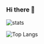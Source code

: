 ### Hi there 👋

![stats](https://github-readme-stats.vercel.app/api?username=yanqd0&show_icons=true)

![Top Langs](https://github-readme-stats.vercel.app/api/top-langs/?username=anuraghazra&layout=compact)

<!--
**yanqd0/yanqd0** is a ✨ _special_ ✨ repository because its `README.md` (this file) appears on your GitHub profile.

Here are some ideas to get you started:

- 🔭 I’m currently working on ...
- 🌱 I’m currently learning ...
- 👯 I’m looking to collaborate on ...
- 🤔 I’m looking for help with ...
- 💬 Ask me about ...
- 📫 How to reach me: ...
- 😄 Pronouns: ...
- ⚡ Fun fact: ...
-->
